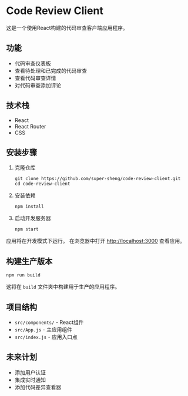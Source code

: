# Code Review Client

这是一个使用React构建的代码审查客户端应用程序。

## 功能

- 代码审查仪表板
- 查看待处理和已完成的代码审查
- 查看代码审查详情
- 对代码审查添加评论

## 技术栈

- React
- React Router
- CSS

## 安装步骤

1. 克隆仓库
   ```
   git clone https://github.com/super-sheng/code-review-client.git
   cd code-review-client
   ```

2. 安装依赖
   ```
   npm install
   ```

3. 启动开发服务器
   ```
   npm start
   ```

应用将在开发模式下运行。
在浏览器中打开 [http://localhost:3000](http://localhost:3000) 查看应用。

## 构建生产版本

```
npm run build
```

这将在 `build` 文件夹中构建用于生产的应用程序。

## 项目结构

- `src/components/` - React组件
- `src/App.js` - 主应用组件
- `src/index.js` - 应用入口点

## 未来计划

- 添加用户认证
- 集成实时通知
- 添加代码差异查看器